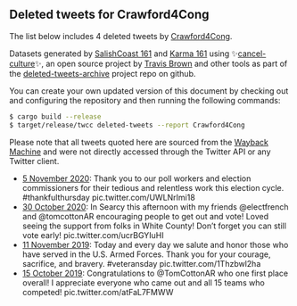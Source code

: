 ## Deleted tweets for Crawford4Cong

The list below includes 4 deleted tweets by
[Crawford4Cong](https://twitter.com/Crawford4Cong).



Datasets generated by [SalishCoast 161](https://twitter.com/SalishCoastA) and [Karma 161](https://twitter.com/KarmaOneSixOne)
using ✨[cancel-culture](https://github.com/travisbrown/cancel-culture)✨, an open source project by [Travis Brown](https://twitter.com/travisbrown) 
and other tools as part of the [deleted-tweets-archive](https://github.com/salcoast/deleted-tweets-archive/) project repo on github.

You can create your own updated version of this document by checking out and configuring the
repository and then running the following commands:

```bash
$ cargo build --release
$ target/release/twcc deleted-tweets --report Crawford4Cong
```

Please note that all tweets quoted here are sourced from the
[Wayback Machine](https://web.archive.org) and were not directly accessed through the Twitter API or
any Twitter client.

* [ 5 November 2020](https://web.archive.org/web/20201105183542/https://twitter.com/Crawford4Cong/status/1324420070475407360): Thank you to our poll workers and election commissioners for their tedious and relentless work this election cycle.  #thankfulthursday  pic.twitter.com/UWLNrImi18
* [30 October 2020](https://web.archive.org/web/20201030181124/https://twitter.com/Crawford4Cong/status/1322239568389627904): In Searcy this afternoon with my friends  @electfrench  and  @tomcottonAR  encouraging people to get out and vote! Loved seeing the support from folks in White County! Don’t forget you can still vote early! pic.twitter.com/ucrBGYIuHI
* [11 November 2019](https://web.archive.org/web/20191111144721/https://twitter.com/Crawford4Cong/status/1193901554748686338): Today and every day we salute and honor those who have served in the U.S. Armed Forces. Thank you for your courage, sacrifice, and bravery.  #veteransday  pic.twitter.com/1Thzbwl2ha
* [15 October 2019](https://web.archive.org/web/20191015032237/https://twitter.com/Crawford4Cong/status/1183921595208945664): Congratulations to  @TomCottonAR  who one first place overall!  I appreciate everyone who came out and all 15 teams who competed! pic.twitter.com/atFaL7FMWW
